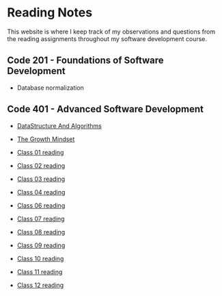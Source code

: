 # Reading Notes

This website is where I keep track of my observations and questions from the reading assignments throughout my software development course.

## Code 201 - Foundations of Software Development

* Database normalization

## Code 401 - Advanced Software Development
* [DataStructure And Algorithms](https://github.com/abdulkareemAbunabhan/reading-notes/blob/main/DataStructureAndAlgorithms.md)
* [The Growth Mindset](https://github.com/abdulkareemAbunabhan/reading-notes/blob/main/TheGrowthMindset.md)

* [Class 01 reading](https://github.com/abdulkareemAbunabhan/reading-notes/blob/main/class1Readings.md)
* [Class 02 reading](https://github.com/abdulkareemAbunabhan/reading-notes/blob/main/class2Readings.md)
* [Class 03 reading](https://github.com/abdulkareemAbunabhan/reading-notes/blob/main/class3Reading.md)
* [Class 04 reading](https://github.com/abdulkareemAbunabhan/reading-notes/blob/main/class4Reading.md)
* [Class 06 reading](https://github.com/abdulkareemAbunabhan/reading-notes/blob/main/class6Reading.md)
* [Class 07 reading](https://github.com/abdulkareemAbunabhan/reading-notes/blob/main/class7readings.md)
* [Class 08 reading](https://github.com/abdulkareemAbunabhan/reading-notes/blob/main/class8Reading.md)
* [Class 09 reading](https://github.com/abdulkareemAbunabhan/reading-notes/blob/main/class9readings.md)
* [Class 10 reading](https://github.com/abdulkareemAbunabhan/reading-notes/blob/main/class10Reading.md)
* [Class 11 reading](https://github.com/abdulkareemAbunabhan/reading-notes/blob/main/class11reading.md)
* [Class 12 reading](https://github.com/abdulkareemAbunabhan/reading-notes/blob/main/class12readings.md)
